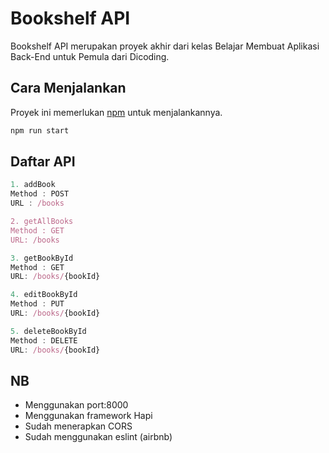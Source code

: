 # Bookshelf API

Bookshelf API merupakan proyek akhir dari kelas Belajar Membuat Aplikasi Back-End untuk Pemula dari Dicoding.
 

## Cara Menjalankan

Proyek ini memerlukan [npm](https://treehouse.github.io/installation-guides/mac/node-mac.html) untuk menjalankannya.

```bash
npm run start
```

## Daftar API

```javascript
1. addBook
Method : POST
URL : /books

2. getAllBooks
Method : GET
URL: /books

3. getBookById
Method : GET
URL: /books/{bookId}

4. editBookById
Method : PUT
URL: /books/{bookId}

5. deleteBookById
Method : DELETE
URL: /books/{bookId}
```

## NB
- Menggunakan port:8000
- Menggunakan framework Hapi
- Sudah menerapkan CORS
- Sudah menggunakan eslint (airbnb)
